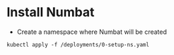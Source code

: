 # Install Numbat

- Create a namespace where Numbat will be created

<code>kubectl apply -f /deployments/0-setup-ns.yaml</code>

